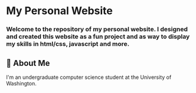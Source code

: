 # My Personal Website

### Welcome to the repository of my personal website. I designed and created this website as a fun project and as way to display my skills in html/css, javascript and more.

## 🚀 About Me
I'm an undergraduate computer science student at the University of Washington.

<!--
**GordonDHuang/gordondhuang** is a ✨ _special_ ✨ repository because its `README.md` (this file) appears on your GitHub profile.

Here are some ideas to get you started:

- 🔭 I’m currently working on ...
- 🌱 I’m currently learning ...
- 👯 I’m looking to collaborate on ...
- 🤔 I’m looking for help with ...
- 💬 Ask me about ...
- 📫 How to reach me: ...
- 😄 Pronouns: ...
- ⚡ Fun fact: ...
-->

